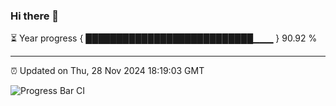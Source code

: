 ### Hi there 👋

⏳ Year progress { ███████████████████████████▁▁▁ } 90.92 %

---

⏰ Updated on Thu, 28 Nov 2024 18:19:03 GMT

![Progress Bar CI](https://github.com/liununu/liununu/workflows/Progress%20Bar%20CI/badge.svg)
